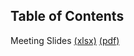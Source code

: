 Table of Contents
---
Meeting Slides [(xlsx)](Blackout%20contest%204_19_2021.xlsx) [(pdf)](Blackout%20contest%204_19_2021.pdf)


